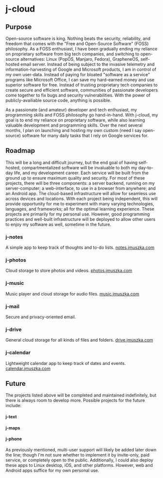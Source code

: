 # j-cloud

## Purpose

Open-source software is king. Nothing beats the security, reliability, and freedom that comes with the "Free and Open-Source Software" (FOSS) philosophy. As a FOSS enthusiast, I have been gradually ending my reliance on proprietary software from big tech companies, and switching to open-source alternatives: Linux (PopOS, Manjaro, Fedora), GrapheneOS, self-hosted email server. Instead of being subject to the invasive telemetry and information-harvesting of Google and Microsoft products, I am in control of my own user-data. Instead of paying for bloated "software as a service" programs like Microsoft Office, I can save my hard-earned money and use superior software for free. Instead of trusting proprietary tech companies to create secure and efficient software, communities of passionate developers come together to fix bugs and security vulnerabilities. With the power of publicly-availiable source code, anything is possible.

As a passionate (and amateur) developer and tech enthusiast, my programming skills and FOSS philosophy go hand-in-hand. With j-cloud, my goal is to end my reliance on proprietary software, while also learning valuable development and programming skills. Over the next several months, I plan on launching and hosting my own custom (need I say open-source) software for many daily tasks that I rely on Google services for.

## Roadmap

This will be a long and difficult journey, but the end goal of having self-hosted, compartmentalized software will be invaluable to both my day-to-day life, and my development career. Each service will be built from the ground up to ensure maximum quality and security. For most of these projects, there will be three components: a server backend, running on my server-computer; a web-interface, to use in a browser from anywhere; and an Android app. The cloud-based infrastructure will allow for seamless use across devices and locations. With each project being independent, this will provide opportunity for me to experiment with many varying technologies, languages, and frameworks; all for the optimal learning experience. These projects are primarily for my personal use. However, good programming practices and well-built infrastructure will be deployed to allow other users to enjoy my software as well, sometime in the future.

### j-notes

A simple app to keep track of thoughts and to-do lists. 
<a href="http://notes.jmuszka.com">notes.jmuszka.com</a>

### j-photos

Cloud storage to store photos and videos. 
<a href="http://photos.jmuszka.com">photos.jmuszka.com</a>

### j-music

Music player and cloud storage for audio files. 
<a href="http://music.jmuszka.com">music.jmuszka.com</a>

### j-mail

Secure and privacy-oriented email.

### j-drive

General cloud storage for all kinds of files and folders. 
<a href="http://drive.jmuszka.com">drive.jmuszka.com</a>


### j-calendar

Lightweight calendar app to keep track of dates and events. 
<a href="http://calendar.jmuszka.com">calendar.jmuszka.com</a>

## Future

The projects listed above will be completed and maintained indefinitely, but there is always room to develop more. Possible projects for the future include:

#### j-text
#### j-maps
#### j-phone

As previously mentioned, multi-user support will likely be added later down the line; though I'm not sure whether to implement it by invite-only, paid service, or completely open to the public. Additionally, I could also deploy these apps to Linux desktop, iOS, and other platforms. However, web and Android apps suffice for my own personal use.
